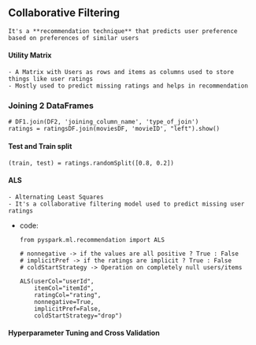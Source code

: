 ## Collaborative Filtering

    It's a **recommendation technique** that predicts user preference based on preferences of similar users


#### Utility Matrix
    - A Matrix with Users as rows and items as columns used to store things like user ratings
    - Mostly used to predict missing ratings and helps in recommendation

### Joining 2 DataFrames

    # DF1.join(DF2, 'joining_column_name', 'type_of_join')
    ratings = ratingsDF.join(moviesDF, 'movieID', "left").show()

#### Test and Train split

    (train, test) = ratings.randomSplit([0.8, 0.2])

#### ALS

    - Alternating Least Squares
    - It's a collaborative filtering model used to predict missing user ratings
    
- code:

      from pyspark.ml.recommendation import ALS
  
      # nonnegative -> if the values are all positive ? True : False
      # implicitPref -> if the ratings are implicit ? True : False
      # coldStartStrategy -> Operation on completely null users/items
  
      ALS(userCol="userId",
          itemCol="itemId",
          ratingCol="rating",
          nonnegative=True,
          implicitPref=False,
          coldStartStrategy="drop")

#### Hyperparameter Tuning and Cross Validation

    
  
    

    
    
